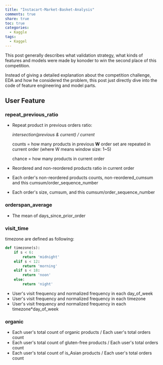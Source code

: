 ```yaml
---
title: "Instacart-Market-Basket-Analysis"
comments: true
share: true
toc: true
categories:
  - Kaggle
tags:
  - Kaggel
---
```




This post generally describes what validation strategy, what kinds of features and models were made by konoder to win the second place of this competition.

Instead of giving a detailed explanation about the competition challenge, EDA and how he considered the problem, this post just directly dive into the code of feature engineering and model parts.



## User Feature

### repeat_previous_ratio 

*  Repeat product in previous orders ratio:

   *intersection(previous & current) / current*

   counts = how many products in previous **W** order set are repeated in current order (where W means window size: 1~5)

   chance = how many products in current order

*  Reordered and non-reordered products ratio in current order

*  Each order's non-reordered products counts, non-reordered_cumsum and this cumsum/order_sequence_number

*  Each order's size, cumsum, and this cumsum/order_sequence_number

### orderspan_average

*  The mean of days_since_prior_order

### visit_time

timezone are defined as following:

```python
def timezone(s):
    if s < 6:
        return 'midnight'
    elif s < 12:
        return 'morning'
    elif s < 18:
        return 'noon'
    else:
        return 'night'
```

*  User's visit frequency and normalized frequency in each day_of_week
*  User's visit frequency and normalized frequency in each timezone
*  User's visit frequency and normalized frequency in each timezone*day_of_week

### organic

*  Each user's total count of organic products / Each user's total orders count
*  Each user's total count of gluten-free products / Each user's total orders count
*  Each user's total count of is_Asian products / Each user's total orders count